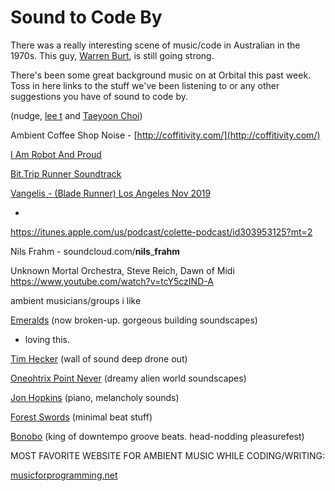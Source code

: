 # Sound to Code By

There was a really interesting scene of music/code in Australian in the 1970s. This guy, [Warren Burt](http://www.warrenburt.com/), is still going strong.

There's been some great background music on at Orbital this past week. Toss in here links to the stuff we've been listening to or any other suggestions you have of sound to code by. 

(nudge, [lee t](/ep/profile/m8dzCUlHBtY) and [Taeyoon Choi](/ep/profile/uCZ3kD8pFvb))

Ambient Coffee Shop Noise - [](http://coffitivity.com/)[http://coffitivity.com/](http://coffitivity.com/)

[I Am Robot And Proud](https://soundcloud.com/user3046637/sets/i-am-robot-and-proud)

[Bit.Trip Runner Soundtrack](http://gaijingames.bandcamp.com/album/bit-trip-runner-original-soundtrack)

[Vangelis - (Blade Runner) Los Angeles Nov 2019 ](https://www.youtube.com/watch?v=GToQgkXtIfw)

*

[](https://itunes.apple.com/us/podcast/colette-podcast/id303953125?mt=2)https://itunes.apple.com/us/podcast/colette-podcast/id303953125?mt=2

Nils Frahm - soundcloud.com/**nils**_**frahm**

Unknown Mortal Orchestra, Steve Reich, Dawn of Midi [](https://www.youtube.com/watch?v=tcY5czIND-A)https://www.youtube.com/watch?v=tcY5czIND-A

ambient musicians/groups i like

[Emeralds](https://www.youtube.com/watch?v=JnzD32chNSQ) (now broken-up. gorgeous building soundscapes)

*   loving this.

[Tim Hecker](http://www.npr.org/2011/10/30/141795807/tim-hecker-in-concert-moogfest-2011) (wall of sound deep drone out)

[Oneohtrix Point Never](http://www.pointnever.com/) (dreamy alien world soundscapes)

[Jon Hopkins](http://www.jonhopkins.co.uk/) (piano, melancholy sounds)

[Forest Swords](https://soundcloud.com/forestswords) (minimal beat stuff)

[Bonobo](http://bonobomusic.com/) (king of downtempo groove beats. head-nodding pleasurefest)

MOST FAVORITE WEBSITE FOR AMBIENT MUSIC WHILE CODING/WRITING:

[musicforprogramming.net](http://musicforprogramming.net)